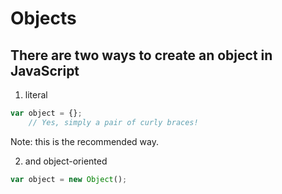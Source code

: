 # Objects

## There are two ways to create an object in JavaScript

1. literal

```js
var object = {};
    // Yes, simply a pair of curly braces!
```

Note: this is the recommended way.

2. and object-oriented

```js
var object = new Object();
```
